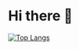 # Hi there 👋

[![Top Langs](https://github-readme-stats.vercel.app/api/top-langs/?username=Grapeve&layout=compact)](https://github.com/anuraghazra/github-readme-stats)
